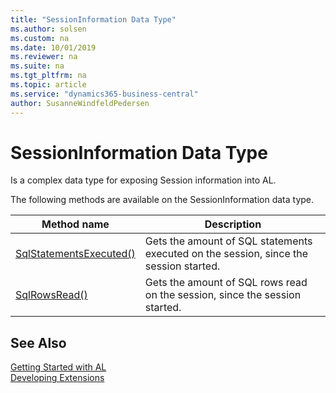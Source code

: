 ```yaml
---
title: "SessionInformation Data Type"
ms.author: solsen
ms.custom: na
ms.date: 10/01/2019
ms.reviewer: na
ms.suite: na
ms.tgt_pltfrm: na
ms.topic: article
ms.service: "dynamics365-business-central"
author: SusanneWindfeldPedersen
---
```

[//]: # (START>DO_NOT_EDIT)
[//]: # (IMPORTANT:Do not edit any of the content between here and the END>DO_NOT_EDIT.)
[//]: # (Any modifications should be made in the .xml files in the ModernDev repo.)
# SessionInformation Data Type
Is a complex data type for exposing Session information into AL.


The following methods are available on the SessionInformation data type.


|Method name|Description|
|-----------|-----------|
|[SqlStatementsExecuted()](sessioninformation-sqlstatementsexecuted-method.md)|Gets the amount of SQL statements executed on the session, since the session started.|
|[SqlRowsRead()](sessioninformation-sqlrowsread-method.md)|Gets the amount of SQL rows read on the session, since the session started.|


[//]: # (IMPORTANT: END>DO_NOT_EDIT)
## See Also  
[Getting Started with AL](../../devenv-get-started.md)  
[Developing Extensions](../../devenv-dev-overview.md)  